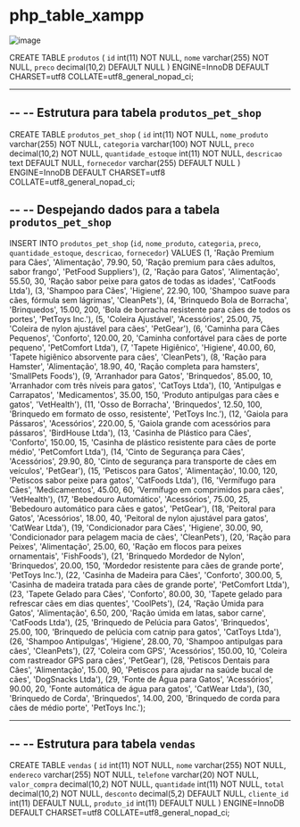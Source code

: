 # php_table_xampp
![image](https://github.com/user-attachments/assets/d54537e6-b5ec-443f-bcca-da902c7feae8)


CREATE TABLE `produtos` (
  `id` int(11) NOT NULL,
  `nome` varchar(255) NOT NULL,
  `preco` decimal(10,2) DEFAULT NULL
) ENGINE=InnoDB DEFAULT CHARSET=utf8 COLLATE=utf8_general_nopad_ci;

-- --------------------------------------------------------

--
-- Estrutura para tabela `produtos_pet_shop`
--

CREATE TABLE `produtos_pet_shop` (
  `id` int(11) NOT NULL,
  `nome_produto` varchar(255) NOT NULL,
  `categoria` varchar(100) NOT NULL,
  `preco` decimal(10,2) NOT NULL,
  `quantidade_estoque` int(11) NOT NULL,
  `descricao` text DEFAULT NULL,
  `fornecedor` varchar(255) DEFAULT NULL
) ENGINE=InnoDB DEFAULT CHARSET=utf8 COLLATE=utf8_general_nopad_ci;

--
-- Despejando dados para a tabela `produtos_pet_shop`
--

INSERT INTO `produtos_pet_shop` (`id`, `nome_produto`, `categoria`, `preco`, `quantidade_estoque`, `descricao`, `fornecedor`) VALUES
(1, 'Ração Premium para Cães', 'Alimentação', 79.90, 50, 'Ração premium para cães adultos, sabor frango', 'PetFood Suppliers'),
(2, 'Ração para Gatos', 'Alimentação', 55.50, 30, 'Ração sabor peixe para gatos de todas as idades', 'CatFoods Ltda'),
(3, 'Shampoo para Cães', 'Higiene', 22.90, 100, 'Shampoo suave para cães, fórmula sem lágrimas', 'CleanPets'),
(4, 'Brinquedo Bola de Borracha', 'Brinquedos', 15.00, 200, 'Bola de borracha resistente para cães de todos os portes', 'PetToys Inc.'),
(5, 'Coleira Ajustável', 'Acessórios', 25.00, 75, 'Coleira de nylon ajustável para cães', 'PetGear'),
(6, 'Caminha para Cães Pequenos', 'Conforto', 120.00, 20, 'Caminha confortável para cães de porte pequeno', 'PetComfort Ltda'),
(7, 'Tapete Higiênico', 'Higiene', 40.00, 60, 'Tapete higiênico absorvente para cães', 'CleanPets'),
(8, 'Ração para Hamster', 'Alimentação', 18.90, 40, 'Ração completa para hamsters', 'SmallPets Foods'),
(9, 'Arranhador para Gatos', 'Brinquedos', 85.00, 10, 'Arranhador com três níveis para gatos', 'CatToys Ltda'),
(10, 'Antipulgas e Carrapatos', 'Medicamentos', 35.00, 150, 'Produto antipulgas para cães e gatos', 'VetHealth'),
(11, 'Osso de Borracha', 'Brinquedos', 12.50, 100, 'Brinquedo em formato de osso, resistente', 'PetToys Inc.'),
(12, 'Gaiola para Pássaros', 'Acessórios', 220.00, 5, 'Gaiola grande com acessórios para pássaros', 'BirdHouse Ltda'),
(13, 'Casinha de Plástico para Cães', 'Conforto', 150.00, 15, 'Casinha de plástico resistente para cães de porte médio', 'PetComfort Ltda'),
(14, 'Cinto de Segurança para Cães', 'Acessórios', 29.90, 80, 'Cinto de segurança para transporte de cães em veículos', 'PetGear'),
(15, 'Petiscos para Gatos', 'Alimentação', 10.00, 120, 'Petiscos sabor peixe para gatos', 'CatFoods Ltda'),
(16, 'Vermífugo para Cães', 'Medicamentos', 45.00, 60, 'Vermífugo em comprimidos para cães', 'VetHealth'),
(17, 'Bebedouro Automático', 'Acessórios', 75.00, 25, 'Bebedouro automático para cães e gatos', 'PetGear'),
(18, 'Peitoral para Gatos', 'Acessórios', 18.00, 40, 'Peitoral de nylon ajustável para gatos', 'CatWear Ltda'),
(19, 'Condicionador para Cães', 'Higiene', 30.00, 90, 'Condicionador para pelagem macia de cães', 'CleanPets'),
(20, 'Ração para Peixes', 'Alimentação', 25.00, 60, 'Ração em flocos para peixes ornamentais', 'FishFoods'),
(21, 'Brinquedo Mordedor de Nylon', 'Brinquedos', 20.00, 150, 'Mordedor resistente para cães de grande porte', 'PetToys Inc.'),
(22, 'Casinha de Madeira para Cães', 'Conforto', 300.00, 5, 'Casinha de madeira tratada para cães de grande porte', 'PetComfort Ltda'),
(23, 'Tapete Gelado para Cães', 'Conforto', 80.00, 30, 'Tapete gelado para refrescar cães em dias quentes', 'CoolPets'),
(24, 'Ração Úmida para Gatos', 'Alimentação', 6.50, 200, 'Ração úmida em latas, sabor carne', 'CatFoods Ltda'),
(25, 'Brinquedo de Pelúcia para Gatos', 'Brinquedos', 25.00, 100, 'Brinquedo de pelúcia com catnip para gatos', 'CatToys Ltda'),
(26, 'Shampoo Antipulgas', 'Higiene', 28.00, 70, 'Shampoo antipulgas para cães', 'CleanPets'),
(27, 'Coleira com GPS', 'Acessórios', 150.00, 10, 'Coleira com rastreador GPS para cães', 'PetGear'),
(28, 'Petiscos Dentais para Cães', 'Alimentação', 15.00, 90, 'Petiscos para ajudar na saúde bucal de cães', 'DogSnacks Ltda'),
(29, 'Fonte de Água para Gatos', 'Acessórios', 90.00, 20, 'Fonte automática de água para gatos', 'CatWear Ltda'),
(30, 'Brinquedo de Corda', 'Brinquedos', 14.00, 200, 'Brinquedo de corda para cães de médio porte', 'PetToys Inc.');

-- --------------------------------------------------------

--
-- Estrutura para tabela `vendas`
--

CREATE TABLE `vendas` (
  `id` int(11) NOT NULL,
  `nome` varchar(255) NOT NULL,
  `endereco` varchar(255) NOT NULL,
  `telefone` varchar(20) NOT NULL,
  `valor_compra` decimal(10,2) NOT NULL,
  `quantidade` int(11) NOT NULL,
  `total` decimal(10,2) NOT NULL,
  `desconto` decimal(5,2) DEFAULT NULL,
  `cliente_id` int(11) DEFAULT NULL,
  `produto_id` int(11) DEFAULT NULL
) ENGINE=InnoDB DEFAULT CHARSET=utf8 COLLATE=utf8_general_nopad_ci;
